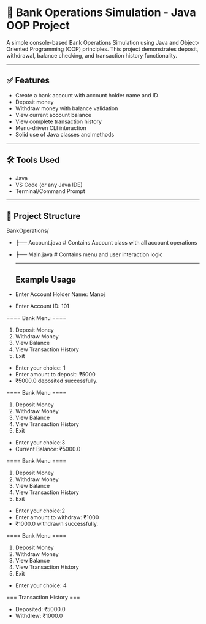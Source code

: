 # 🏦 Bank Operations Simulation - Java OOP Project

A simple console-based Bank Operations Simulation using Java and Object-Oriented Programming (OOP) principles. This project demonstrates deposit, withdrawal, balance checking, and transaction history functionality.

---

## ✅ Features

- Create a bank account with account holder name and ID  
- Deposit money  
- Withdraw money with balance validation  
- View current account balance  
- View complete transaction history  
- Menu-driven CLI interaction  
- Solid use of Java classes and methods  

---

## 🛠️ Tools Used

- Java  
- VS Code (or any Java IDE)  
- Terminal/Command Prompt  

---

## 📂 Project Structure

BankOperations/
- ├── Account.java # Contains Account class with all account operations
- ├── Main.java # Contains menu and user interaction logic

  ---
  ## Example Usage
- Enter Account Holder Name: Manoj
- Enter Account ID: 101

==== Bank Menu ====
1. Deposit Money
2. Withdraw Money
3. View Balance
4. View Transaction History
5. Exit
- Enter your choice: 1
- Enter amount to deposit: ₹5000
 - ₹5000.0 deposited successfully.

==== Bank Menu ====
1. Deposit Money
2. Withdraw Money
3. View Balance
4. View Transaction History
5. Exit
- Enter your choice:3
- Current Balance: ₹5000.0

==== Bank Menu ====
1. Deposit Money
2. Withdraw Money
3. View Balance
4. View Transaction History
5. Exit
- Enter your choice:2
- Enter amount to withdraw: ₹1000
- ₹1000.0 withdrawn successfully.

==== Bank Menu ====
1. Deposit Money
2. Withdraw Money
3. View Balance
4. View Transaction History
5. Exit
- Enter your choice: 4

=== Transaction History ===
- Deposited: ₹5000.0
- Withdrew: ₹1000.0
